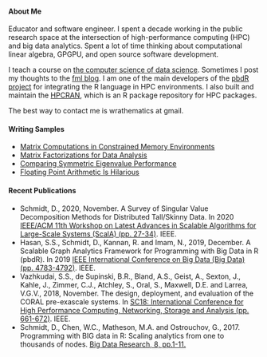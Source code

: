 #### About Me

Educator and software engineer. I spent a decade working in the public research space at the intersection of high-performance computing (HPC) and big data analytics. Spent a lot of time thinking about computational linear algebra, GPGPU, and open source software development.

I teach a course on [the computer science of data science](https://github.com/wrathematics/CSODS). Sometimes I post my thoughts to the [fml blog](https://fml-fam.github.io/blog/). I am one of the main developers of the [pbdR project](https://pbdr.org/) for integrating the R language in HPC environments. I also built and maintain the [HPCRAN](https://hpcran.org/), which is an R package repository for HPC packages.

The best way to contact me is wrathematics at gmail.

#### Writing Samples

* [Matrix Computations in Constrained Memory Environments](https://fml-fam.github.io/blog/2021/06/29/matrix-computations-in-constrained-memory-environments/)
* [Matrix Factorizations for Data Analysis](https://fml-fam.github.io/blog/2020/07/03/matrix-factorizations-for-data-analysis/)
* [Comparing Symmetric Eigenvalue Performance](https://librestats.com/2016/10/28/comparing-symmetric-eigenvalue-performance/)
* [Floating Point Arithmetic Is Hilarious](https://librestats.com/2015/04/17/floating-point-arithmetic-is-hilarious/)

#### Recent Publications

* Schmidt, D., 2020, November. A Survey of Singular Value Decomposition Methods for Distributed Tall/Skinny Data. In 2020 [IEEE/ACM 11th Workshop on Latest Advances in Scalable Algorithms for Large-Scale Systems (ScalA) (pp. 27-34)](https://ieeexplore.ieee.org/abstract/document/9308812/). IEEE.
* Hasan, S.S., Schmidt, D., Kannan, R. and Imam, N., 2019, December. A Scalable Graph Analytics Framework for Programming with Big Data in R (pbdR). In 2019 [IEEE International Conference on Big Data (Big Data) (pp. 4783-4792)](https://ieeexplore.ieee.org/abstract/document/9006155/). IEEE.
* Vazhkudai, S.S., de Supinski, B.R., Bland, A.S., Geist, A., Sexton, J., Kahle, J., Zimmer, C.J., Atchley, S., Oral, S., Maxwell, D.E. and Larrea, V.G.V., 2018, November. The design, deployment, and evaluation of the CORAL pre-exascale systems. In [SC18: International Conference for High Performance Computing, Networking, Storage and Analysis (pp. 661-672)](https://ieeexplore.ieee.org/abstract/document/8665810/). IEEE.
* Schmidt, D., Chen, W.C., Matheson, M.A. and Ostrouchov, G., 2017. Programming with BIG data in R: Scaling analytics from one to thousands of nodes. [Big Data Research, 8, pp.1-11.](https://www.sciencedirect.com/science/article/abs/pii/S221457961630065X)

